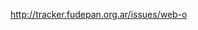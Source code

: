 <a href='http://tracker.fudepan.org.ar/issues/web-o'><a href='http://tracker.fudepan.org.ar/issues/web-o'>http://tracker.fudepan.org.ar/issues/web-o</a></a>